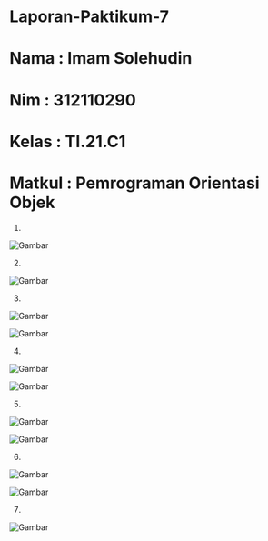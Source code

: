 # Laporan-Paktikum-7

# Nama    : Imam Solehudin
# Nim     : 312110290
# Kelas   : TI.21.C1
# Matkul  : Pemrograman Orientasi Objek


1. 

![Gambar](Screenshot/Imesin.jpg)

2. 

![Gambar](Screenshot/Mesin.jpg)

3. 

![Gambar](Screenshot/MotorDependensi.jpg)

![Gambar](Screenshot/MainMotorDependensi.jpg)

4.

![Gambar](Screenshot/MotorAsosiasi.jpg)

![Gambar](Screenshot/MainMotorAsosiasi.jpg)

5. 

![Gambar](Screenshot/MotorAgregasi.jpg)

![Gambar](Screenshot/MainMotorAgregasi.jpg)

6. 

![Gambar](Screenshot/MotorKomposisi.jpg)

![Gambar](Screenshot/MainMotorKomposisi.jpg)

7.

![Gambar](Screenshot/HasilProgram.jpg)